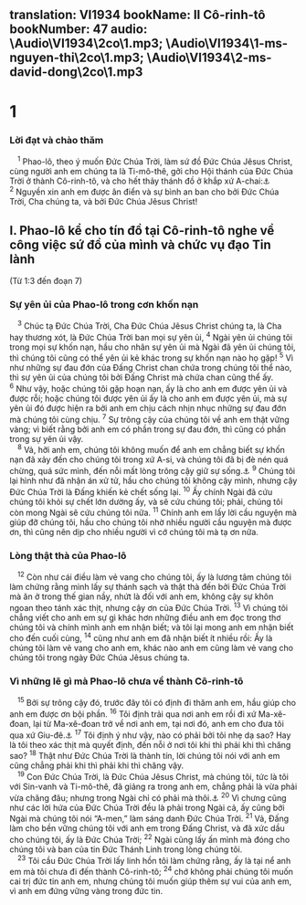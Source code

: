 translation: VI1934
bookName: II Cô-rinh-tô 
bookNumber: 47
audio: \Audio\VI1934\2co\1.mp3; \Audio\VI1934\1-ms-nguyen-thi\2co\1.mp3; \Audio\VI1934\2-ms-david-dong\2co\1.mp3
-------

<div class="title"><h1>1</h1><h3>Lời đạt và chào thăm</h3></div>
<span class="verse 2co_1_1"> <sup>1</sup> Phao-lô, theo ý muốn Đức Chúa Trời, làm sứ đồ Đức Chúa Jêsus Christ, cùng người anh em chúng ta là Ti-mô-thê, gởi cho Hội thánh của Đức Chúa Trời ở thành Cô-rinh-tô, và cho hết thảy thánh đồ ở khắp xứ A-chai:<a data-toggle="tooltip" data-placement="bottom" title="Cong 18:1">⚓</a></span>
<span class="verse 2co_1_2"><sup>2</sup> Nguyền xin anh em được ân điển và sự bình an ban cho bởi Đức Chúa Trời, Cha chúng ta, và bởi Đức Chúa Jêsus Christ! <br/></span>
<div class="title"><h2>I. Phao-lô kể cho tín đồ tại Cô-rinh-tô nghe về công việc sứ đồ của mình và chức vụ đạo Tin lành</h2><p>(Từ 1:3 đến đoạn 7)</p><h3>Sự yên ủi của Phao-lô trong cơn khốn nạn</h3></div>
<span class="verse 2co_1_3"> <sup>3</sup> Chúc tạ Đức Chúa Trời, Cha Đức Chúa Jêsus Christ chúng ta, là Cha hay thương xót, là Đức Chúa Trời ban mọi sự yên ủi, </span>
<span class="verse 2co_1_4"><sup>4</sup> Ngài yên ủi chúng tôi trong mọi sự khốn nạn, hầu cho nhân sự yên ủi mà Ngài đã yên ủi chúng tôi, thì chúng tôi cũng có thể yên ủi kẻ khác trong sự khốn nạn nào họ gặp! </span>
<span class="verse 2co_1_5"><sup>5</sup> Vì như những sự đau đớn của Đấng Christ chan chứa trong chúng tôi thể nào, thì sự yên ủi của chúng tôi bởi Đấng Christ mà chứa chan cũng thể ấy. </span>
<span class="verse 2co_1_6"><sup>6</sup> Như vậy, hoặc chúng tôi gặp hoạn nạn, ấy là cho anh em được yên ủi và được rỗi; hoặc chúng tôi được yên ủi ấy là cho anh em được yên ủi, mà sự yên ủi đó được hiện ra bởi anh em chịu cách nhịn nhục những sự đau đớn mà chúng tôi cùng chịu. </span>
<span class="verse 2co_1_7"><sup>7</sup> Sự trông cậy của chúng tôi về anh em thật vững vàng; vì biết rằng bởi anh em có phần trong sự đau đớn, thì cũng có phần trong sự yên ủi vậy. <br/></span>
<span class="verse 2co_1_8"> <sup>8</sup> Vả, hỡi anh em, chúng tôi không muốn để anh em chẳng biết sự khốn nạn đã xảy đến cho chúng tôi trong xứ A-si, và chúng tôi đã bị đè nén quá chừng, quá sức mình, đến nỗi mất lòng trông cậy giữ sự sống.<a data-toggle="tooltip" data-placement="bottom" title="1Co 15:32">⚓</a></span>
<span class="verse 2co_1_9"><sup>9</sup> Chúng tôi lại hình như đã nhận án xử tử, hầu cho chúng tôi không cậy mình, nhưng cậy Đức Chúa Trời là Đấng khiến kẻ chết sống lại. </span>
<span class="verse 2co_1_10"><sup>10</sup> Ấy chính Ngài đã cứu chúng tôi khỏi sự chết lớn dường ấy, và sẽ cứu chúng tôi; phải, chúng tôi còn mong Ngài sẽ cứu chúng tôi nữa. </span>
<span class="verse 2co_1_11"><sup>11</sup> Chính anh em lấy lời cầu nguyện mà giúp đỡ chúng tôi, hầu cho chúng tôi nhờ nhiều người cầu nguyện mà được ơn, thì cũng nên dịp cho nhiều người vì cớ chúng tôi mà tạ ơn nữa. <br/></span>
<div class="title"><h3>Lòng thật thà của Phao-lô</h3></div>
<span class="verse 2co_1_12"> <sup>12</sup> Còn như cái điều làm vẻ vang cho chúng tôi, ấy là lương tâm chúng tôi làm chứng rằng mình lấy sự thánh sạch và thật thà đến bởi Đức Chúa Trời mà ăn ở trong thế gian nầy, nhứt là đối với anh em, không cậy sự khôn ngoan theo tánh xác thịt, nhưng cậy ơn của Đức Chúa Trời. </span>
<span class="verse 2co_1_13"><sup>13</sup> Vì chúng tôi chẳng viết cho anh em sự gì khác hơn những điều anh em đọc trong thơ chúng tôi và chính mình anh em nhận biết; và tôi lại mong anh em nhận biết cho đến cuối cùng, </span>
<span class="verse 2co_1_14"><sup>14</sup> cũng như anh em đã nhận biết ít nhiều rồi: Ấy là chúng tôi làm vẻ vang cho anh em, khác nào anh em cũng làm vẻ vang cho chúng tôi trong ngày Đức Chúa Jêsus chúng ta. <br/></span>
<div class="title"><h3>Vì những lẽ gì mà Phao-lô chưa về thành Cô-rinh-tô</h3></div>
<span class="verse 2co_1_15"> <sup>15</sup> Bởi sự trông cậy đó, trước đây tôi có định đi thăm anh em, hầu giúp cho anh em được ơn bội phần. </span>
<span class="verse 2co_1_16"><sup>16</sup> Tôi định trải qua nơi anh em rồi đi xứ Ma-xê-đoan, lại từ Ma-xê-đoan trở về nơi anh em, tại nơi đó, anh em cho đưa tôi qua xứ Giu-đê.<a data-toggle="tooltip" data-placement="bottom" title="Cong 19:21">⚓</a></span>
<span class="verse 2co_1_17"><sup>17</sup> Tôi định ý như vậy, nào có phải bởi tôi nhẹ dạ sao? Hay là tôi theo xác thịt mà quyết định, đến nỗi ở nơi tôi khi thì phải khi thì chăng sao? </span>
<span class="verse 2co_1_18"><sup>18</sup> Thật như Đức Chúa Trời là thành tín, lời chúng tôi nói với anh em cũng chẳng phải khi thì phải khi thì chăng vậy. <br/></span>
<span class="verse 2co_1_19"> <sup>19</sup> Con Đức Chúa Trời, là Đức Chúa Jêsus Christ, mà chúng tôi, tức là tôi với Sin-vanh và Ti-mô-thê, đã giảng ra trong anh em, chẳng phải là vừa phải vừa chăng đâu; nhưng trong Ngài chỉ có phải mà thôi.<a data-toggle="tooltip" data-placement="bottom" title="Cong 18:5">⚓</a></span>
<span class="verse 2co_1_20"><sup>20</sup> Vì chưng cũng như các lời hứa của Đức Chúa Trời đều là phải trong Ngài cả, ấy cũng bởi Ngài mà chúng tôi nói “A-men,” làm sáng danh Đức Chúa Trời. </span>
<span class="verse 2co_1_21"><sup>21</sup> Vả, Đấng làm cho bền vững chúng tôi với anh em trong Đấng Christ, và đã xức dầu cho chúng tôi, ấy là Đức Chúa Trời; </span>
<span class="verse 2co_1_22"><sup>22</sup> Ngài cũng lấy ấn mình mà đóng cho chúng tôi và ban của tin Đức Thánh Linh trong lòng chúng tôi. <br/></span>
<span class="verse 2co_1_23"> <sup>23</sup> Tôi cầu Đức Chúa Trời lấy linh hồn tôi làm chứng rằng, ấy là tại nể anh em mà tôi chưa đi đến thành Cô-rinh-tô; </span>
<span class="verse 2co_1_24"><sup>24</sup> chớ không phải chúng tôi muốn cai trị đức tin anh em, nhưng chúng tôi muốn giúp thêm sự vui của anh em, vì anh em đứng vững vàng trong đức tin. <br/> <br/></span>
